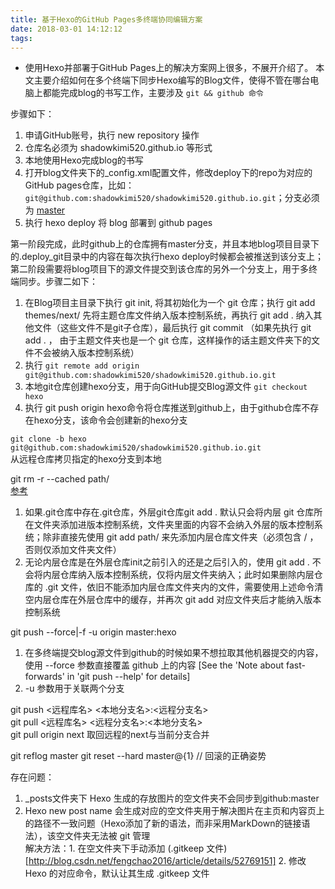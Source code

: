```yaml
---
title: 基于Hexo的GitHub Pages多终端协同编辑方案
date: 2018-03-01 14:12:12
tags:
---
```


- 使用Hexo并部署于GitHub Pages上的解决方案网上很多，不展开介绍了。
本文主要介绍如何在多个终端下同步Hexo编写的Blog文件，使得不管在哪台电脑上都能完成blog的书写工作，主要涉及 `git && github 命令`

步骤如下：<br>
 1. 申请GitHub账号，执行 new repository 操作<br>
 2. 仓库名必须为 shadowkimi520.github.io 等形式<br> 
 3. 本地使用Hexo完成blog的书写<br>
 4. 打开blog文件夹下的_config.xml配置文件，修改deploy下的repo为对应的GitHub pages仓库，比如：`git@github.com:shadowkimi520/shadowkimi520.github.io.git`；分支必须为 [master](https://help.github.com/articles/configuring-a-publishing-source-for-github-pages/) <br>
 5. 执行 hexo deploy 将 blog 部署到 github pages

 第一阶段完成，此时github上的仓库拥有master分支，并且本地blog项目目录下的.deploy_git目录中的内容在每次执行hexo deploy时候都会被推送到该分支上；第二阶段需要将blog项目下的源文件提交到该仓库的另外一个分支上，用于多终端同步。步骤二如下：<br>
 1. 在Blog项目主目录下执行 git init, 将其初始化为一个 git 仓库；执行 git add themes/next/ 先将主题仓库文件纳入版本控制系统，再执行 git add . 纳入其他文件（这些文件不是git子仓库），最后执行 git commit （如果先执行 git add . ， 由于主题文件夹也是一个 git 仓库，这样操作的话主题文件夹下的文件不会被纳入版本控制系统）<br>
 2. 执行 `git remote add origin git@github.com:shadowkimi520/shadowkimi520.github.io.git`<br>
 3. 本地git仓库创建hexo分支，用于向GitHub提交Blog源文件 `git checkout hexo `<br>
 4. 执行 git push origin hexo命令将仓库推送到github上，由于github仓库不存在hexo分支，该命令会创建新的hexo分支


 `git clone -b hexo git@github.com:shadowkimi520/shadowkimi520.github.io.git` <br>
 从远程仓库拷贝指定的hexo分支到本地<br>

 git rm -r --cached path/ <br> [参考](https://www.zhihu.com/question/24467417)
 1. 如果.git仓库中存在.git仓库，外层git仓库git add . 默认只会将内层 git 仓库所在文件夹添加进版本控制系统，文件夹里面的内容不会纳入外层的版本控制系统；除非直接先使用 git add path/ 来先添加内层仓库文件夹（必须包含 / ，否则仅添加文件夹文件）<br>
 2. 无论内层仓库是在外层仓库init之前引入的还是之后引入的，使用 git add . 不会将内层仓库纳入版本控制系统，仅将内层文件夹纳入；此时如果删除内层仓库的 .git 文件，依旧不能添加内层仓库文件夹内的文件，需要使用上述命令清空内层仓库在外层仓库中的缓存，并再次 git add 对应文件夹后才能纳入版本控制系统<br>

 git push --force|-f -u origin master:hexo <br>
 1. 在多终端提交blog源文件到github的时候如果不想拉取其他机器提交的内容，使用 --force 参数直接覆盖 github 上的内容 [See the 'Note about fast-forwards' in 'git push --help' for details] <br>
 2. -u 参数用于关联两个分支

 git push <远程库名> <本地分支名>:<远程分支名>  <br>
 git pull <远程库名> <远程分支名>:<本地分支名>  <br>
 git pull origin next 取回远程的next与当前分支合并 <br>


git reflog master
git reset --hard master@{1} // 回滚的正确姿势


存在问题：<br>
1. _posts文件夹下 Hexo 生成的存放图片的空文件夹不会同步到github:master <br>
2. Hexo new post name 会生成对应的空文件夹用于解决图片在主页和内容页上的路径不一致问题（Hexo添加了新的语法，而非采用MarkDown的链接语法），该空文件夹无法被 git 管理<br>
    解决方法：1. 在空文件夹下手动添加 (.gitkeep 文件)[http://blog.csdn.net/fengchao2016/article/details/52769151] 2. 修改 Hexo 的对应命令，默认让其生成 .gitkeep 文件 